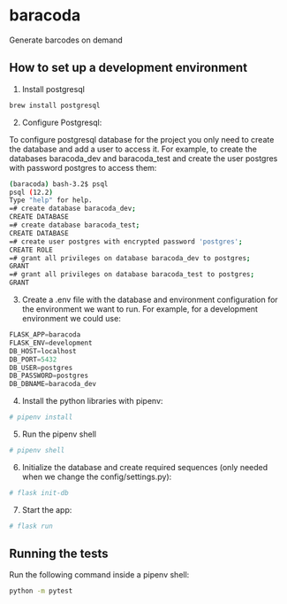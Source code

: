 # baracoda
Generate barcodes on demand

## How to set up a development environment

1. Install postgresql

```bash
brew install postgresql
```

2. Configure Postgresql:

To configure postgresql database for the project you only need to create the database and add a user to access it. For example, to create the databases baracoda_dev and baracoda_test and create the user postgres with password postgres to access them:

```bash
(baracoda) bash-3.2$ psql
psql (12.2)
Type "help" for help.
=# create database baracoda_dev;
CREATE DATABASE
=# create database baracoda_test;
CREATE DATABASE
=# create user postgres with encrypted password 'postgres';
CREATE ROLE
=# grant all privileges on database baracoda_dev to postgres;
GRANT
=# grant all privileges on database baracoda_test to postgres;
GRANT
```

3. Create a .env file with the database and environment configuration for the environment we want to run. For example, for a development environment we could use:

```python
FLASK_APP=baracoda
FLASK_ENV=development
DB_HOST=localhost
DB_PORT=5432
DB_USER=postgres
DB_PASSWORD=postgres
DB_DBNAME=baracoda_dev
```

4. Install the python libraries with pipenv:

```bash
# pipenv install
```

5. Run the pipenv shell

```bash
# pipenv shell
```

6. Initialize the database and create required sequences (only needed when we change the config/settings.py):

```bash
# flask init-db
```

7. Start the app:
```bash
# flask run
```

## Running the tests

Run the following command inside a pipenv shell:
```bash
python -m pytest
```